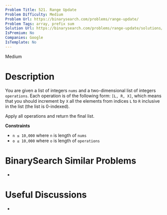 ```yaml
---
Problem Title: 521. Range Update
Problem Difficulty: Medium
Problem Url: https://binarysearch.com/problems/range-update/
Problem Tags: array, prefix sum
Solution Url: https://binarysearch.com/problems/range-update/solutions/
IsPremium: No
Companies: Google
IsTemplate: No
---
```


<span style="color: ;">Medium</span>

# Description

You are given a list of integers `nums` and a two-dimensional list of integers `operations`. Each operation is of the following form: `[L, R, X]`, which means that you should increment by `X` all the elements from indices `L` to `R` inclusive in the list (the list is 0-indexed).

Apply all operations and return the final list.

**Constraints**
- `n ≤ 10,000` where `n` is length of `nums`
- `o ≤ 10,000` where `o` is length of `operations`

# BinarySearch Similar Problems

- []()

# Useful Discussions

- []()
